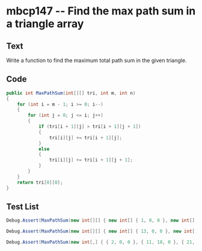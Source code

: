 # mbcp147 -- Find the max path sum in a triangle array

## Text

Write a function to find the maximum total path sum in the given triangle.

## Code

```csharp
public int MaxPathSum(int[][] tri, int m, int n) 
{
    for (int i = m - 1; i >= 0; i--) 
    {
        for (int j = 0; j <= i; j++) 
        {
            if (tri[i + 1][j] > tri[i + 1][j + 1]) 
            {
                tri[i][j] += tri[i + 1][j];
            } 
            else 
            {
                tri[i][j] += tri[i + 1][j + 1];
            }
        }
    }
    return tri[0][0];
}
```

## Test List

```csharp
Debug.Assert(MaxPathSum(new int[][] { new int[] { 1, 0, 0 }, new int[] { 4, 8, 0 }, new int[] { 1, 5, 3 } }, 2, 2) == 14);
```

```csharp
Debug.Assert(MaxPathSum(new int[][] { new int[] { 13, 0, 0 }, new int[] { 7, 4, 0 }, new int[] { 2, 4, 6 } }, 2, 2) == 24);
```

```csharp
Debug.Assert(MaxPathSum(new int[,] { { 2, 0, 0 }, { 11, 18, 0 }, { 21, 25, 33 } }, 2, 2) == 53);
```
